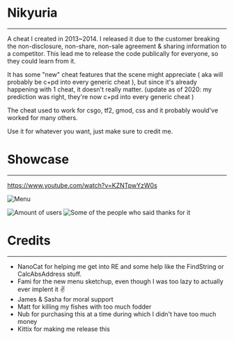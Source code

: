 # Nikyuria
____
A cheat I created in 2013~2014.
I released it due to the customer breaking the non-disclosure, non-share, non-sale agreement & sharing information to a competitor. This lead me to release the code publically for everyone, so they could learn from it.

It has some "new" cheat features that the scene might appreciate ( aka will probably be c+pd into every generic cheat ), but since it's already happening with 1 cheat,
it doesn't really matter. (update as of 2020: my prediction was right, they're now c+pd into every generic cheat )

The cheat used to work for csgo, tf2, gmod, css and it probably would've worked for many others.

Use it for whatever you want, just make sure to credit me.

# Showcase
____
https://www.youtube.com/watch?v=KZNTpwYzW0s

![Menu](https://i.imgur.com/jSHJGwn.png)

![Amount of users](https://i.imgur.com/MTb30xB.png)
![Some of the people who said thanks for it](https://i.imgur.com/GNPL0hp.png)

# Credits
____

- NanoCat for helping me get into RE and some help like the FindString or CalcAbsAddress stuff. 
- Fami for the new menu sketchup, even though I was too lazy to actually ever implent it :v:
- James & Sasha for moral support
- Matt for killing my fishes with too much fodder
- Nub for purchasing this at a time during which I didn't have too much money
- Kittix for making me release this

